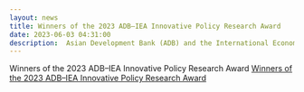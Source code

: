 ```yaml
---
layout: news
title: Winners of the 2023 ADB–IEA Innovative Policy Research Award
date: 2023-06-03 04:31:00
description:  Asian Development Bank (ADB) and the International Economic Association (IEA) Innovative Policy Best Paper Award for the year 2023 Announcement
---
```

Winners of the 2023 ADB–IEA Innovative Policy Research Award <a href="https://events.development.asia/learning-events/winners-2023-adb-iea-innovative-policy-research-award/"> </b> Winners of the 2023 ADB–IEA Innovative Policy Research Award </b></a>




